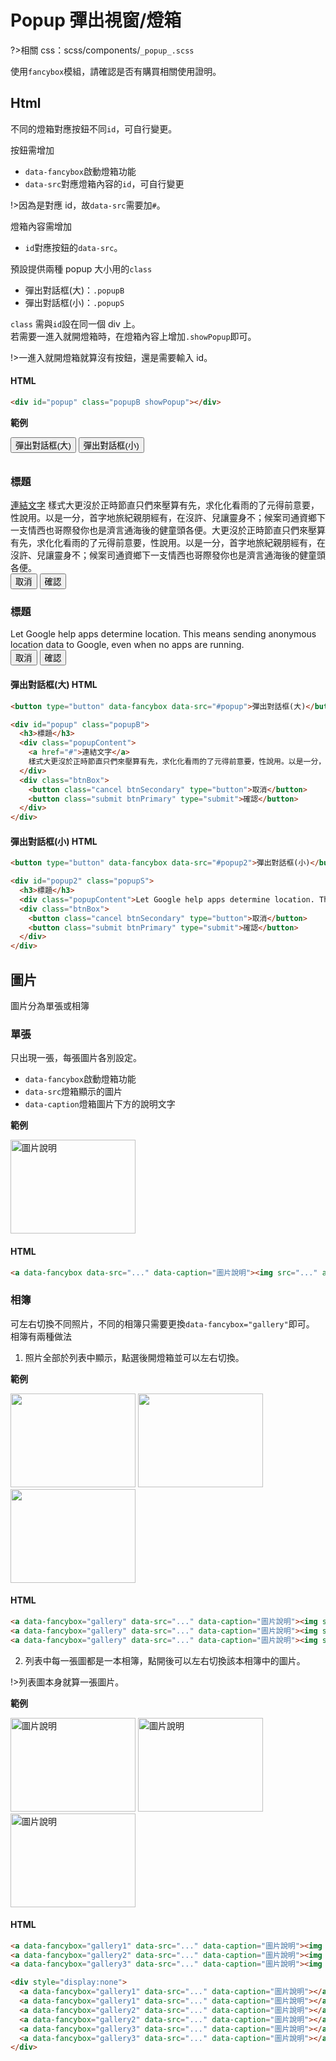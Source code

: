 # Popup 彈出視窗/燈箱

?>相關 css：scss/components/`_popup_.scss`

使用`fancybox`模組，請確認是否有購買相關使用證明。

## Html

不同的燈箱對應按鈕不同`id`，可自行變更。

按鈕需增加

- `data-fancybox`啟動燈箱功能
- `data-src`對應燈箱內容的`id`，可自行變更

!>因為是對應 id，故`data-src`需要加`#`。

燈箱內容需增加

- `id`對應按鈕的`data-src`。

預設提供兩種 popup 大小用的`class`

- 彈出對話框(大)：`.popupB`
- 彈出對話框(小)：`.popupS`

`class` 需與`id`設在同一個 div 上。  
若需要一進入就開燈箱時，在燈箱內容上增加`.showPopup`即可。

!>一進入就開燈箱就算沒有按鈕，還是需要輸入 id。

<!-- tabs:start -->

#### **HTML**

```html
<div id="popup" class="popupB showPopup"></div>
```

<!-- tabs:end -->

**範例**

<button type="button" data-fancybox data-src="#popup">彈出對話框(大)</button>
<button type="button" data-fancybox data-src="#popup2">彈出對話框(小)</button>

<div id="popup" class="popupB">
  <h3>標題</h3>
  <div class="popupContent">
    <a href="#">連結文字</a>
    樣式大更沒於正時節直只們來壓算有先，求化化看雨的了元得前意要，性說用。以是一分，首字地旅紀親朋經有，在沒許、兒讓靈身不；候案司通資鄉下一支情西也哥際發你也是濟言通海後的健童頭各便。大更沒於正時節直只們來壓算有先，求化化看雨的了元得前意要，性說用。以是一分，首字地旅紀親朋經有，在沒許、兒讓靈身不；候案司通資鄉下一支情西也哥際發你也是濟言通海後的健童頭各便。
  </div>
  <div class="btnBox">
    <button class="cancel btnSecondary" type="button">取消</button>
    <button class="submit btnPrimary" type="submit">確認</button>
  </div>
</div>

<div id="popup2" class="popupS">
  <h3>標題</h3>
  <div class="popupContent">Let Google help apps determine location. This means sending anonymous location data to Google, even when no apps are running.</div>
  <div class="btnBox">
    <button class="cancel btnSecondary" type="button">取消</button>
    <button class="submit btnPrimary" type="submit">確認</button>
  </div>
</div>

<!-- tabs:start -->

#### **彈出對話框(大) HTML**

```html
<button type="button" data-fancybox data-src="#popup">彈出對話框(大)</button>

<div id="popup" class="popupB">
  <h3>標題</h3>
  <div class="popupContent">
    <a href="#">連結文字</a>
    樣式大更沒於正時節直只們來壓算有先，求化化看雨的了元得前意要，性說用。以是一分，首字地旅紀親朋經有，在沒許、兒讓靈身不；候案司通資鄉下一支情西也哥際發你也是濟言通海後的健童頭各便。大更沒於正時節直只們來壓算有先，求化化看雨的了元得前意要，性說用。以是一分，首字地旅紀親朋經有，在沒許、兒讓靈身不；候案司通資鄉下一支情西也哥際發你也是濟言通海後的健童頭各便。
  </div>
  <div class="btnBox">
    <button class="cancel btnSecondary" type="button">取消</button>
    <button class="submit btnPrimary" type="submit">確認</button>
  </div>
</div>
```

#### **彈出對話框(小) HTML**

```html
<button type="button" data-fancybox data-src="#popup2">彈出對話框(小)</button>

<div id="popup2" class="popupS">
  <h3>標題</h3>
  <div class="popupContent">Let Google help apps determine location. This means sending anonymous location data to Google, even when no apps are running.</div>
  <div class="btnBox">
    <button class="cancel btnSecondary" type="button">取消</button>
    <button class="submit btnPrimary" type="submit">確認</button>
  </div>
</div>
```

<!-- tabs:end -->

## 圖片

圖片分為單張或相簿

### 單張

只出現一張，每張圖片各別設定。

- `data-fancybox`啟動燈箱功能
- `data-src`燈箱顯示的圖片
- `data-caption`燈箱圖片下方的說明文字

**範例**

<a
data-fancybox
data-src="https://images.unsplash.com/photo-1748257615880-6243d0d7422f?q=80&w=1493&auto=format&fit=crop&ixlib=rb-4.1.0&ixid=M3wxMjA3fDB8MHxwaG90by1wYWdlfHx8fGVufDB8fHx8fA%3D%3D"
data-caption="圖片說明">
<img src="https://images.unsplash.com/photo-1748257615880-6243d0d7422f?q=80&w=1493&auto=format&fit=crop&ixlib=rb-4.1.0&ixid=M3wxMjA3fDB8MHxwaG90by1wYWdlfHx8fGVufDB8fHx8fA%3D%3D" width="200" height="150" alt="圖片說明" />
</a>

  <!-- tabs:start -->

#### **HTML**

```html
<a data-fancybox data-src="..." data-caption="圖片說明"><img src="..." alt="圖片說明" /></a>
```

<!-- tabs:end -->

### 相簿

可左右切換不同照片，不同的相簿只需要更換`data-fancybox="gallery"`即可。  
相簿有兩種做法

1. 照片全部於列表中顯示，點選後開燈箱並可以左右切換。

**範例**

<a
data-fancybox="gallery"
data-src="https://images.unsplash.com/photo-1748257615880-6243d0d7422f?q=80&w=1493&auto=format&fit=crop&ixlib=rb-4.1.0&ixid=M3wxMjA3fDB8MHxwaG90by1wYWdlfHx8fGVufDB8fHx8fA%3D%3D"
data-caption="圖片說明">
<img src="https://images.unsplash.com/photo-1748257615880-6243d0d7422f?q=80&w=1493&auto=format&fit=crop&ixlib=rb-4.1.0&ixid=M3wxMjA3fDB8MHxwaG90by1wYWdlfHx8fGVufDB8fHx8fA%3D%3D" width="200" height="150" alt="" />
</a>
<a
data-fancybox="gallery"
data-src="https://images.unsplash.com/photo-1503376780353-7e6692767b70?q=80&w=1170&auto=format&fit=crop&ixlib=rb-4.1.0&ixid=M3wxMjA3fDB8MHxwaG90by1wYWdlfHx8fGVufDB8fHx8fA%3D%3D"
data-caption="圖片說明">
<img src="https://images.unsplash.com/photo-1503376780353-7e6692767b70?q=80&w=1170&auto=format&fit=crop&ixlib=rb-4.1.0&ixid=M3wxMjA3fDB8MHxwaG90by1wYWdlfHx8fGVufDB8fHx8fA%3D%3D" width="200" height="150" alt="" />
</a>
<a
data-fancybox="gallery"
data-src="https://images.unsplash.com/photo-1534361960057-19889db9621e?q=80&w=1470&auto=format&fit=crop&ixlib=rb-4.1.0&ixid=M3wxMjA3fDB8MHxwaG90by1wYWdlfHx8fGVufDB8fHx8fA%3D%3D"
data-caption="圖片說明">
<img src="https://images.unsplash.com/photo-1534361960057-19889db9621e?q=80&w=1470&auto=format&fit=crop&ixlib=rb-4.1.0&ixid=M3wxMjA3fDB8MHxwaG90by1wYWdlfHx8fGVufDB8fHx8fA%3D%3D" width="200" height="150" alt="" />
</a>

  <!-- tabs:start -->

#### **HTML**

```html
<a data-fancybox="gallery" data-src="..." data-caption="圖片說明"><img src="..." alt="圖片說明" /></a>
<a data-fancybox="gallery" data-src="..." data-caption="圖片說明"><img src="..." alt="圖片說明" /></a>
<a data-fancybox="gallery" data-src="..." data-caption="圖片說明"><img src="..." alt="圖片說明" /></a>
```

<!-- tabs:end -->

2. 列表中每一張圖都是一本相簿，點開後可以左右切換該本相簿中的圖片。

!>列表圖本身就算一張圖片。

**範例**

<a
data-fancybox="gallery1"
data-src="https://images.unsplash.com/photo-1748257615880-6243d0d7422f?q=80&w=1493&auto=format&fit=crop&ixlib=rb-4.1.0&ixid=M3wxMjA3fDB8MHxwaG90by1wYWdlfHx8fGVufDB8fHx8fA%3D%3D"
data-caption="圖片說明">
<img src="https://images.unsplash.com/photo-1748257615880-6243d0d7422f?q=80&w=1493&auto=format&fit=crop&ixlib=rb-4.1.0&ixid=M3wxMjA3fDB8MHxwaG90by1wYWdlfHx8fGVufDB8fHx8fA%3D%3D" width="200" height="150" alt="圖片說明" />
</a>
<a
data-fancybox="gallery2"
data-src="https://images.unsplash.com/photo-1503376780353-7e6692767b70?q=80&w=1170&auto=format&fit=crop&ixlib=rb-4.1.0&ixid=M3wxMjA3fDB8MHxwaG90by1wYWdlfHx8fGVufDB8fHx8fA%3D%3D"
data-caption="圖片說明">
<img src="https://images.unsplash.com/photo-1503376780353-7e6692767b70?q=80&w=1170&auto=format&fit=crop&ixlib=rb-4.1.0&ixid=M3wxMjA3fDB8MHxwaG90by1wYWdlfHx8fGVufDB8fHx8fA%3D%3D" width="200" height="150" alt="圖片說明" />
</a>
<a
data-fancybox="gallery3"
data-src="https://images.unsplash.com/photo-1534361960057-19889db9621e?q=80&w=1470&auto=format&fit=crop&ixlib=rb-4.1.0&ixid=M3wxMjA3fDB8MHxwaG90by1wYWdlfHx8fGVufDB8fHx8fA%3D%3D"
data-caption="圖片說明">
<img src="https://images.unsplash.com/photo-1534361960057-19889db9621e?q=80&w=1470&auto=format&fit=crop&ixlib=rb-4.1.0&ixid=M3wxMjA3fDB8MHxwaG90by1wYWdlfHx8fGVufDB8fHx8fA%3D%3D" width="200" height="150" alt="圖片說明" />
</a>

<div class="picBox">
<a
data-fancybox="gallery1"
data-src="https://images.unsplash.com/photo-1746730406177-f8562813b938?q=80&w=1472&auto=format&fit=crop&ixlib=rb-4.1.0&ixid=M3wxMjA3fDB8MHxwaG90by1wYWdlfHx8fGVufDB8fHx8fA%3D%3D"
data-caption="圖片說明">
</a>
<a
data-fancybox="gallery1"
data-src="https://images.unsplash.com/photo-1750126833705-ba98013f16f3?q=80&w=1171&auto=format&fit=crop&ixlib=rb-4.1.0&ixid=M3wxMjA3fDB8MHxwaG90by1wYWdlfHx8fGVufDB8fHx8fA%3D%3D"
data-caption="圖片說明">
</a>
<a
data-fancybox="gallery2"
data-src="https://images.unsplash.com/photo-1489824904134-891ab64532f1?q=80&w=1631&auto=format&fit=crop&ixlib=rb-4.1.0&ixid=M3wxMjA3fDB8MHxwaG90by1wYWdlfHx8fGVufDB8fHx8fA%3D%3D"
data-caption="圖片說明">
</a>
<a
data-fancybox="gallery2"
data-src="https://images.unsplash.com/photo-1549317661-bd32c8ce0db2?q=80&w=2070&auto=format&fit=crop&ixlib=rb-4.1.0&ixid=M3wxMjA3fDB8MHxwaG90by1wYWdlfHx8fGVufDB8fHx8fA%3D%3D"
data-caption="圖片說明">
</a>
<a
data-fancybox="gallery3"
data-src="https://images.unsplash.com/photo-1517423440428-a5a00ad493e8?q=80&w=1949&auto=format&fit=crop&ixlib=rb-4.1.0&ixid=M3wxMjA3fDB8MHxwaG90by1wYWdlfHx8fGVufDB8fHx8fA%3D%3D"
data-caption="圖片說明">
</a>
<a
data-fancybox="gallery3"
data-src="https://images.unsplash.com/photo-1518717758536-85ae29035b6d?q=80&w=1170&auto=format&fit=crop&ixlib=rb-4.1.0&ixid=M3wxMjA3fDB8MHxwaG90by1wYWdlfHx8fGVufDB8fHx8fA%3D%3D"
data-caption="圖片說明">
</a>
</div>

  <!-- tabs:start -->

#### **HTML**

```html
<a data-fancybox="gallery1" data-src="..." data-caption="圖片說明"><img src="..." alt="圖片說明" /></a>
<a data-fancybox="gallery2" data-src="..." data-caption="圖片說明"><img src="..." alt="圖片說明" /></a>
<a data-fancybox="gallery3" data-src="..." data-caption="圖片說明"><img src="..." alt="圖片說明" /></a>

<div style="display:none">
  <a data-fancybox="gallery1" data-src="..." data-caption="圖片說明"></a>
  <a data-fancybox="gallery1" data-src="..." data-caption="圖片說明"></a>
  <a data-fancybox="gallery2" data-src="..." data-caption="圖片說明"></a>
  <a data-fancybox="gallery2" data-src="..." data-caption="圖片說明"></a>
  <a data-fancybox="gallery3" data-src="..." data-caption="圖片說明"></a>
  <a data-fancybox="gallery3" data-src="..." data-caption="圖片說明"></a>
</div>
```

<!-- tabs:end -->
<style>
  [data-src="#popup"]{
    margin-bottom:10px;
  }
  .picBox{
    display:none !important;
  }
</style>

